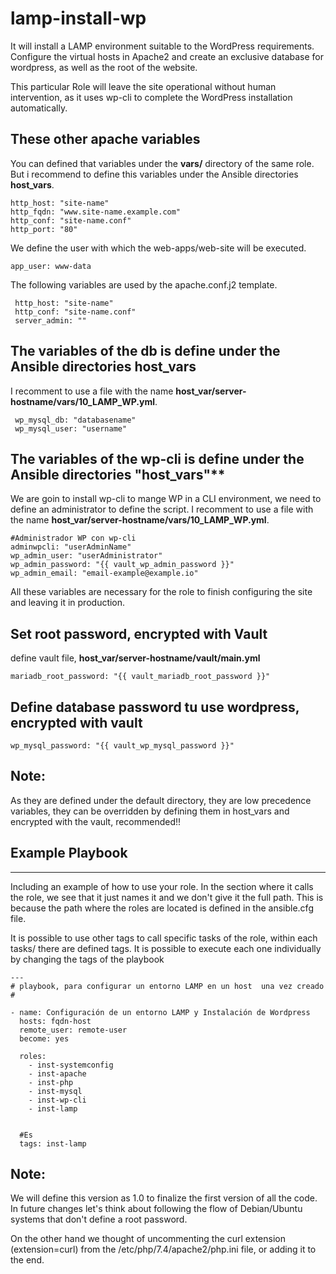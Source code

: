 # lamp-install-wp


It will install a LAMP environment suitable to the WordPress requirements. Configure the virtual hosts in Apache2 and create an exclusive database for wordpress, as well as the root of the website.

This particular Role will leave the site operational without human intervention, as it uses wp-cli to complete the WordPress installation automatically.


## These other apache variables

You can defined that variables under the **vars/** directory of the same role. But i recommend to define this variables under the Ansible directories **host_vars**.

```
http_host: "site-name"
http_fqdn: "www.site-name.example.com"
http_conf: "site-name.conf"
http_port: "80"
```

We define the user with which the web-apps/web-site will be executed.

```
app_user: www-data
```

The following variables are used by the apache.conf.j2 template.

```
 http_host: "site-name"
 http_conf: "site-name.conf"
 server_admin: ""
```

## The variables of the db is define under the Ansible directories **host_vars**

I recomment to use a file with the name **host_var/server-hostname/vars/10_LAMP_WP.yml**.

```
 wp_mysql_db: "databasename"
 wp_mysql_user: "username"
```


## The variables of the wp-cli is define under the Ansible directories "host_vars"**

We are goin to install wp-cli to mange WP in a CLI environment, we need to define an administrator to define the script.
I recomment to use a file with the name **host_var/server-hostname/vars/10_LAMP_WP.yml**.

```
#Administrador WP con wp-cli
adminwpcli: "userAdminName"
wp_admin_user: "userAdministrator"
wp_admin_password: "{{ vault_wp_admin_password }}"
wp_admin_email: "email-example@example.io"
```

All these variables are necessary for the role to finish configuring the site and leaving it in production.

## Set root password, encrypted with Vault
define vault file, **host_var/server-hostname/vault/main.yml**

```
mariadb_root_password: "{{ vault_mariadb_root_password }}"
```

## Define database password tu use wordpress, encrypted with vault

```
wp_mysql_password: "{{ vault_wp_mysql_password }}"
``` 

## Note:
 
 As they are defined under the default directory, they are low precedence variables, they can be overridden by defining them in host_vars and encrypted with the vault, recommended!!


## Example Playbook
----------------

Including an example of how to use your role. In the section where it calls the role, we see that it just names it and we don't give it the full path. This is because the path where the roles are located is defined in the ansible.cfg file.

It is possible to use other tags to call specific tasks of the role, within each tasks/ there are defined tags. It is possible to execute each one individually by changing the tags of the playbook


```
---
# playbook, para configurar un entorno LAMP en un host  una vez creado
#

- name: Configuración de un entorno LAMP y Instalación de Wordpress
  hosts: fqdn-host
  remote_user: remote-user
  become: yes

  roles:
    - inst-systemconfig
    - inst-apache
    - inst-php
    - inst-mysql
    - inst-wp-cli
    - inst-lamp
    

  #Es 
  tags: inst-lamp
```

## Note:

We will define this version as 1.0 to finalize the first version of all the code. In future changes let's think about following the flow of Debian/Ubuntu systems that don't define a root password.

On the other hand we thought of uncommenting the curl extension (extension=curl) from the /etc/php/7.4/apache2/php.ini file, or adding it to the end.
